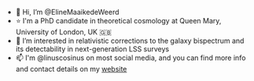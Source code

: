 - 👋 Hi, I’m @ElineMaaikedeWeerd
- :star: I'm a PhD candidate in theoretical cosmology at Queen Mary, University of London, UK :uk: 
- 👀 I’m interested in relativistic corrections to the galaxy bispectrum and its detectability in next-generation LSS surveys
- 📫 I'm @linuscosinus on most social media, and you can find more info and contact details on my [website](https://emdeweerd.com)

<!---
ElineMaaikedeWeerd/ElineMaaikedeWeerd is a ✨ special ✨ repository because its `README.md` (this file) appears on your GitHub profile.
You can click the Preview link to take a look at your changes.
--->

